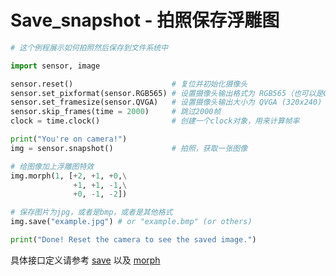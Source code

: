 Save_snapshot - 拍照保存浮雕图
================================

```python
# 这个例程展示如何拍照然后保存到文件系统中

import sensor, image

sensor.reset()                      # 复位并初始化摄像头
sensor.set_pixformat(sensor.RGB565) # 设置摄像头输出格式为 RGB565（也可以是GRAYSCALE）
sensor.set_framesize(sensor.QVGA)   # 设置摄像头输出大小为 QVGA (320x240)
sensor.skip_frames(time = 2000)     # 跳过2000帧
clock = time.clock()                # 创建一个clock对象，用来计算帧率

print("You're on camera!")
img = sensor.snapshot()             # 拍照，获取一张图像

# 给图像加上浮雕图特效
img.morph(1, [+2, +1, +0,\
              +1, +1, -1,\
              +0, -1, -2])

# 保存图片为jpg，或者是bmp，或者是其他格式
img.save("example.jpg") # or "example.bmp" (or others)

print("Done! Reset the camera to see the saved image.")
```

具体接口定义请参考 [save](../../library/canmv/image.md#save) 以及 [morph](../../library/canmv/image.md#morph)
